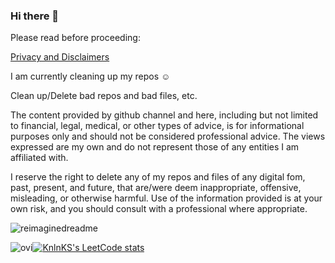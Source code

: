 ### Hi there 👋

Please read before proceeding:

[Privacy and Disclaimers](https://github.com/ewdlop/ewdlop/blob/main/Diclaimers.md)

I am currently cleaning up my repos :relaxed:

Clean up/Delete bad repos and bad files, etc.

The content provided by github channel and here, including but not limited to financial, legal, medical, or other types of advice, is for informational purposes only and should not be considered professional advice. The views expressed are my own and do not represent those of any entities I am affiliated with.

I reserve the right to delete any of my repos and files of any digital fom, past, present, and future, that are/were deem inappropriate, offensive, misleading, or otherwise harmful. Use of the information provided is at your own risk, and you should consult with a professional where appropriate.

<img src="https://myreadme.vercel.app/api/embed/ewdlop?panels=userstatistics,toprepositories,toplanguages,commitgraph" alt="reimaginedreadme" />

<img src="https://github-readme-stats.vercel.app/api/top-langs?username=ewdlop&show_icons=true&locale=en&layout=compact&theme=chartreuse-dark" alt="ovi" />[![KnlnKS's LeetCode stats](https://leetcode-stats-six.vercel.app/api?username=ewdlop)](https://github.com/madushadhanushka/github-readme)
<!--
**ewdlop/ewdlop** is a ✨ _special_ ✨ repository because its `README.md` (this file) appears on your GitHub profile.

Here are some ideas to get you started:

- 🔭 I’m currently working on ...
- 🌱 I’m currently learning ...
- 👯 I’m looking to collaborate on ...
- 🤔 I’m looking for help with ...
- 💬 Ask me about ...
- 📫 How to reach me: ...
- 😄 Pronouns: ...
- ⚡ Fun fact: ...
-->
